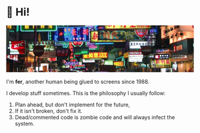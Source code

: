 # 👋 Hi!

![](<.gitbook/assets/1622580239612 (1).jpeg>)

I'm **fer**, another human being glued to screens since 1988.

I develop stuff sometimes. This is the philosophy I usually follow:

1. Plan ahead, but don't implement for the future,
2. If it isn't broken, don't fix it.
3. Dead/commented code is zombie code and will always infect the system.

